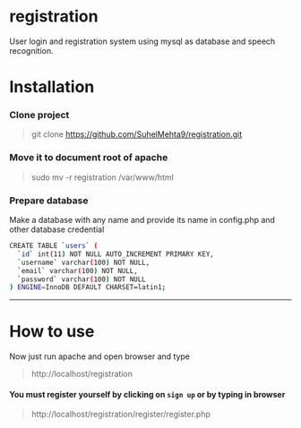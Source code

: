 # registration
User login and registration system using mysql as database and speech recognition.

# Installation

### Clone project
> git clone https://github.com/SuhelMehta9/registration.git

### Move it to document root of apache
> sudo mv -r registration /var/www/html

### Prepare database
Make a database with any name and provide its name in config.php and other database credential
``` bash
CREATE TABLE `users` (
  `id` int(11) NOT NULL AUTO_INCREMENT PRIMARY KEY,
  `username` varchar(100) NOT NULL,
  `email` varchar(100) NOT NULL,
  `password` varchar(100) NOT NULL
) ENGINE=InnoDB DEFAULT CHARSET=latin1;
```
---
# How to use
Now just run apache and open browser and type
> http://localhost/registration

#### You must register yourself by clicking on `sign up` or by typing in browser
> http://localhost/registration/register/register.php
